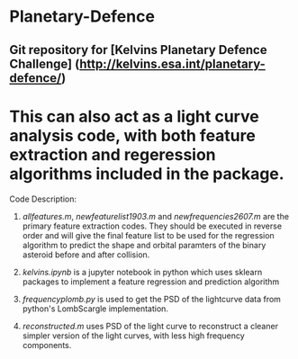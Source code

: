 # Planetary-Defence
Git repository for [Kelvins Planetary Defence Challenge] (http://kelvins.esa.int/planetary-defence/)
--------------------------

This can also act as a light curve analysis code, with both feature extraction and regeression algorithms included in the package.
=========================


Code Description: 

1. _allfeatures.m_, _newfeaturelist1903.m_ and _newfrequencies2607.m_ are the primary feature extraction codes. They should be executed in reverse order and will give the final feature list to be used for the regression algorithm to predict the shape and orbital paramters of the binary asteroid before and after collision.

2. _kelvins.ipynb_ is a jupyter notebook in python which uses sklearn packages to implement a feature regression and prediction algorithm

3. _frequencyplomb.py_ is used to get the PSD of the lightcurve data from python's LombScargle implementation.

4. _reconstructed.m_ uses PSD of the light curve to reconstruct a cleaner simpler version of the light curves, with less high frequency components.